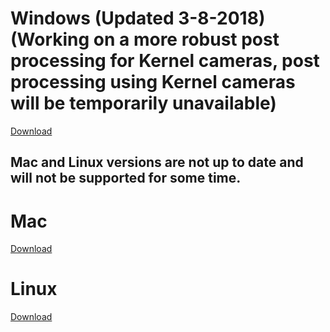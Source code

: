 # Windows (Updated 3-8-2018)(Working on a more robust post processing for Kernel cameras, post processing using Kernel cameras will be temporarily unavailable)
[Download](http://www.docs.peauproductions.com/MCC/MAPIR_Camera_Control.exe)

## Mac and Linux versions are not up to date and will not be supported for some time.

# Mac
[Download](http://www.docs.peauproductions.com/MCC/MAPIR_Camera_Control_MAC)

# Linux
[Download](http://www.docs.peauproductions.com/MCC/MAPIR_Camera_Control)
